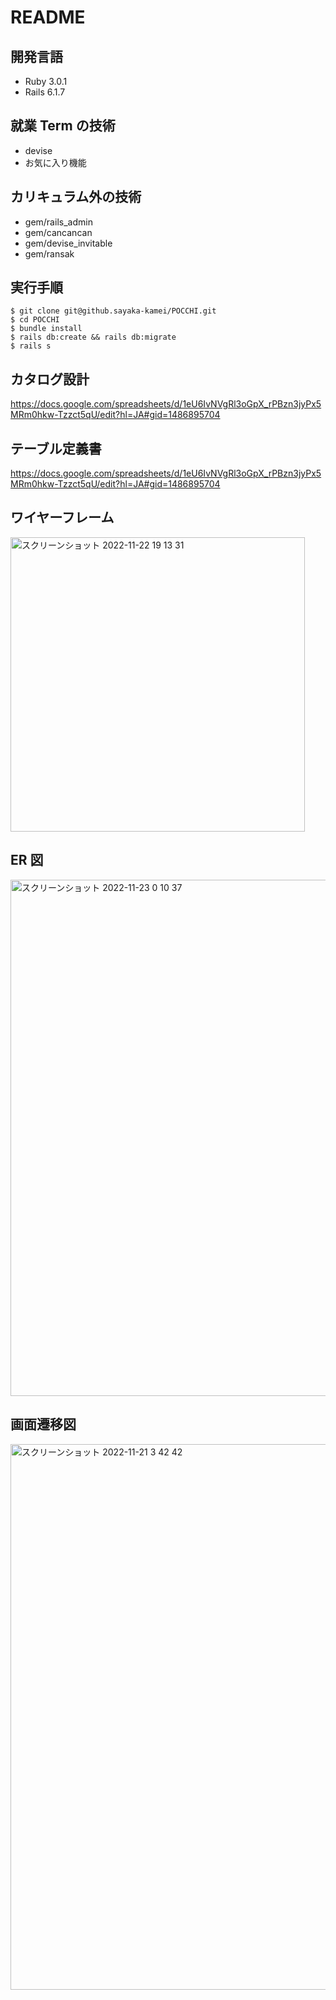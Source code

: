 # **README**

## **開発言語**

- Ruby 3.0.1
- Rails 6.1.7

## **就業 Term の技術**

- devise
- お気に入り機能

## **カリキュラム外の技術**

- gem/rails_admin
- gem/cancancan
- gem/devise_invitable
- gem/ransak

## **実行手順**

```
$ git clone git@github.sayaka-kamei/POCCHI.git
$ cd POCCHI
$ bundle install
$ rails db:create && rails db:migrate
$ rails s
```

## **カタログ設計**

https://docs.google.com/spreadsheets/d/1eU6IvNVgRl3oGpX_rPBzn3jyPx5MRm0hkw-Tzzct5qU/edit?hl=JA#gid=1486895704

## **テーブル定義書**

https://docs.google.com/spreadsheets/d/1eU6IvNVgRl3oGpX_rPBzn3jyPx5MRm0hkw-Tzzct5qU/edit?hl=JA#gid=1486895704

## **ワイヤーフレーム**

<img width="471" alt="スクリーンショット 2022-11-22 19 13 31" src="https://user-images.githubusercontent.com/112692112/203288034-1cc3886c-236b-43aa-b0be-cc15fe06907a.png">

## **ER 図**

<img width="826" alt="スクリーンショット 2022-11-23 0 10 37" src="https://user-images.githubusercontent.com/112692112/203350157-8b17c293-1919-4efb-83fc-4756de7cab7e.png">

## **画面遷移図**

<img width="873" alt="スクリーンショット 2022-11-21 3 42 42" src="https://user-images.githubusercontent.com/112692112/202920017-d771dcb5-a5d5-4254-a4e7-2d936c762ed6.png">

